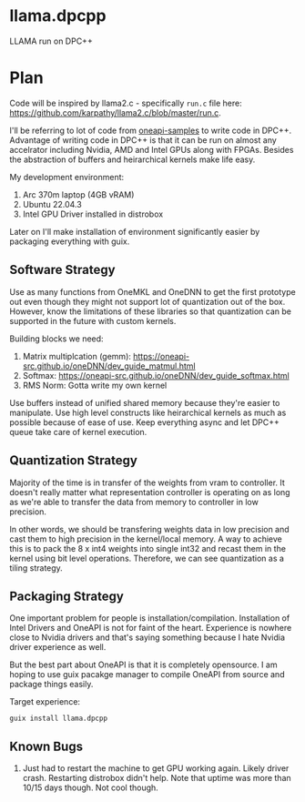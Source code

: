 # llama.dpcpp

LLAMA run on DPC++

# Plan

Code will be inspired by llama2.c - specifically `run.c` file here: https://github.com/karpathy/llama2.c/blob/master/run.c.

I'll be referring to lot of code from [oneapi-samples](https://github.com/oneapi-src/oneAPI-samples) to write code in DPC++. Advantage of writing code in DPC++ is that it can be run on almost any accelrator including Nvidia, AMD and Intel GPUs along with FPGAs. Besides the abstraction of buffers and heirarchical kernels make life easy.

My development environment:
1. Arc 370m laptop (4GB vRAM)
2. Ubuntu 22.04.3
3. Intel GPU Driver installed in distrobox

Later on I'll make installation of environment significantly easier by packaging everything with guix.

## Software Strategy

Use as many functions from OneMKL and OneDNN to get the first prototype out even though they might not support lot of quantization out of the box. However, know the limitations of these libraries so that quantization can be supported in the future with custom kernels.

Building blocks we need:
1. Matrix multiplcation (gemm): https://oneapi-src.github.io/oneDNN/dev_guide_matmul.html
2. Softmax: https://oneapi-src.github.io/oneDNN/dev_guide_softmax.html
3. RMS Norm: Gotta write my own kernel

Use buffers instead of unified shared memory because they're easier to manipulate. Use high level constructs like heirarchical kernels as much as possible because of ease of use. Keep everything async and let DPC++ queue take care of kernel execution.

## Quantization Strategy

Majority of the time is in transfer of the weights from vram to controller. It doesn't really matter what representation controller is operating on as long as we're able to transfer the data from memory to controller in low precision.

In other words, we should be transfering weights data in low precision and cast them to high precision in the kernel/local memory. A way to achieve this is to pack the 8 x int4 weights into single int32 and recast them in the kernel using bit level operations. Therefore, we can see quantization as a tiling strategy.

## Packaging Strategy

One important problem for people is installation/compilation. Installation of Intel Drivers and OneAPI is not for faint of the heart. Experience is nowhere close to Nvidia drivers and that's saying something because I hate Nvidia driver experience as well.

But the best part about OneAPI is that it is completely opensource. I am hoping to use guix pacakge manager to compile OneAPI from source and package things easily.

Target experience:

```
guix install llama.dpcpp
```



## Known Bugs

1. Just had to restart the machine to get GPU working again. Likely driver crash. Restarting distrobox didn't help. Note that uptime was more than 10/15 days though. Not cool though.